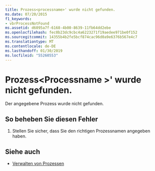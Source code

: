 ```yaml
---
title: Prozess<processname>' wurde nicht gefunden.
ms.date: 07/20/2015
f1_keywords:
- vbrProcessNotFound
ms.assetid: d6095a7f-6168-4b00-8639-11fb64dd2ebe
ms.openlocfilehash: fec0b23dc9cbc4a6223271f19aedee971be0f152
ms.sourcegitcommit: 14355b4b2fe5bcf874cac96d0a9e6376b567e4c7
ms.translationtype: MT
ms.contentlocale: de-DE
ms.lasthandoff: 01/30/2019
ms.locfileid: "55260553"
---
```

# <a name="process-processname-was-not-found"></a>Prozess\<Processname >' wurde nicht gefunden.
Der angegebene Prozess wurde nicht gefunden.  
  
## <a name="to-correct-this-error"></a>So beheben Sie diesen Fehler  
  
1.  Stellen Sie sicher, dass Sie den richtigen Prozessnamen angegeben haben.  
  
## <a name="see-also"></a>Siehe auch
- [Verwalten von Prozessen](https://msdn.microsoft.com/library/ef2f9767-330b-49f3-aa33-8574c241b9d2)
